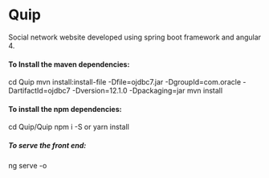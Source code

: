 # Quip
Social network website developed using spring boot framework and angular 4.
#### To Install the maven dependencies:
cd Quip
mvn install:install-file -Dfile=ojdbc7.jar -DgroupId=com.oracle -DartifactId=ojdbc7 -Dversion=12.1.0 -Dpackaging=jar
mvn install

#### To install the npm dependencies:
cd Quip/Quip
npm i -S
or yarn install

##### To serve the front end:
ng serve -o
